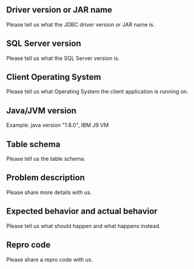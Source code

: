 ## Driver version or JAR name
Please tell us what the JDBC driver version or JAR name is.

## SQL Server version
Please tell us what the SQL Server version is.

## Client Operating System
Please tell us what Operating System the client application is running on.

## Java/JVM version
Example: java version "1.8.0", IBM J9 VM

## Table schema
Please tell us the table schema.

## Problem description
Please share more details with us.

## Expected behavior and actual behavior
Please tell us what should happen and what happens instead.

## Repro code
Please share a repro code with us.
